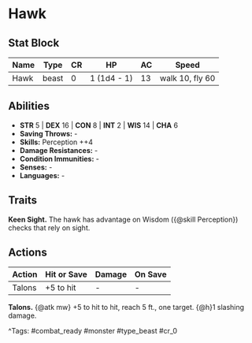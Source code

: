 # Hawk

## Stat Block

| Name | Type | CR | HP | AC | Speed |
|------|------|----|----|----|-------|
| Hawk | beast | 0 | 1 (1d4 - 1) | 13 | walk 10, fly 60 |

## Abilities

- **STR** 5 | **DEX** 16 | **CON** 8 | **INT** 2 | **WIS** 14 | **CHA** 6
- **Saving Throws:** -  
- **Skills:** Perception ++4  
- **Damage Resistances:** -  
- **Condition Immunities:** -  
- **Senses:** -  
- **Languages:** -

## Traits

**Keen Sight.** The hawk has advantage on Wisdom ({@skill Perception}) checks that rely on sight.


## Actions

| Action | Hit or Save | Damage | On Save |
|--------|--------------|--------|----------|
| Talons | +5 to hit | - | - |

**Talons.** {@atk mw} +5 to hit to hit, reach 5 ft., one target. {@h}1 slashing damage.


^Tags: #combat_ready #monster #type_beast #cr_0